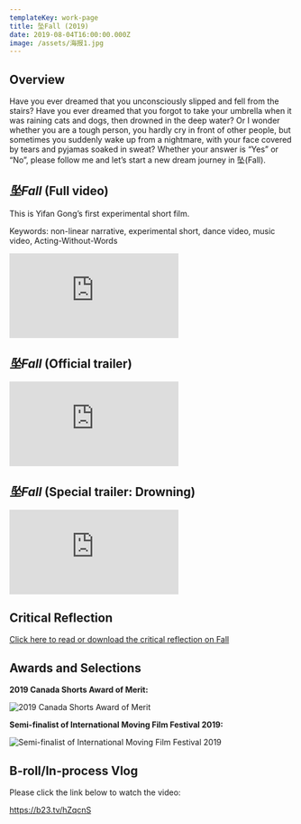 ```yaml
---
templateKey: work-page
title: 坠Fall (2019)
date: 2019-08-04T16:00:00.000Z
image: /assets/海报1.jpg
---
```

## Overview

Have you ever dreamed that you unconsciously slipped and fell from the stairs? Have you ever dreamed that you forgot to take your umbrella when it was raining cats and dogs, then drowned in the deep water? Or I wonder whether you are a tough person, you hardly cry in front of other people, but sometimes you suddenly wake up from a nightmare, with your face covered by tears and pyjamas soaked in sweat? Whether your answer is “Yes” or “No”, please follow me and let’s start a new dream journey in 坠(Fall).

<div class="lines-1"></div>

## *坠Fall* (Full video)

This is Yifan Gong’s first experimental short film. 

Keywords: non-linear narrative, experimental short, dance video, music video, Acting-Without-Words

<div class="video-container"><iframe src="https://www.youtube.com/embed/9fPPf8TtlT0" class="video" frameborder="0" allow="accelerometer; autoplay; encrypted-media; gyroscope; picture-in-picture" allowfullscreen></iframe></div>

<div class="lines-1"></div>

## *坠Fall* (Official trailer)

<div class="video-container"><iframe src="https://www.youtube.com/embed/D4qpuVWPHyI" class="video" frameborder="0" allow="accelerometer; autoplay; encrypted-media; gyroscope; picture-in-picture" allowfullscreen></iframe></div>

<div class="lines-1"></div>

## *坠Fall* (Special trailer: Drowning)

<div class="video-container"><iframe src="https://www.youtube.com/embed/0Vt-vWPFq1s" class="video" frameborder="0" allow="accelerometer; autoplay; encrypted-media; gyroscope; picture-in-picture" allowfullscreen></iframe></div>

<div class="lines-1"></div>

## Critical Reflection

[Click here to read or download the critical reflection on Fall](/assets/reflection-on-坠fall.pdf)

<div class="lines-1"></div>

## Awards and Selections

**2019 Canada Shorts Award of Merit:**

![2019 Canada Shorts Award of Merit](/assets/2019-canada-shorts-award-of-merit-certificate.jpg "2019 Canada Shorts Award of Merit Certificate")

<div class="lines-1"></div>

**Semi-finalist of International Moving Film Festival 2019:**

![Semi-finalist of International Moving Film Festival 2019](/assets/130.jpg "IMFF Certificate")

<div class="lines-1"></div>

## B-roll/In-process Vlog

Please click the link below to watch the video:

<https://b23.tv/hZqcnS>

<div class="lines-1"></div>
